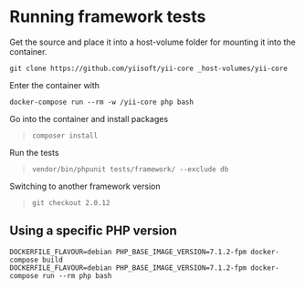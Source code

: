 # Running framework tests

Get the source and place it into a host-volume folder for mounting it into the container.

    git clone https://github.com/yiisoft/yii-core _host-volumes/yii-core
    
Enter the container with 

    docker-compose run --rm -w /yii-core php bash    

Go into the container and install packages

>     composer install

Run the tests

>     vendor/bin/phpunit tests/framework/ --exclude db

Switching to another framework version

>     git checkout 2.0.12


## Using a specific PHP version

    DOCKERFILE_FLAVOUR=debian PHP_BASE_IMAGE_VERSION=7.1.2-fpm docker-compose build
    DOCKERFILE_FLAVOUR=debian PHP_BASE_IMAGE_VERSION=7.1.2-fpm docker-compose run --rm php bash
